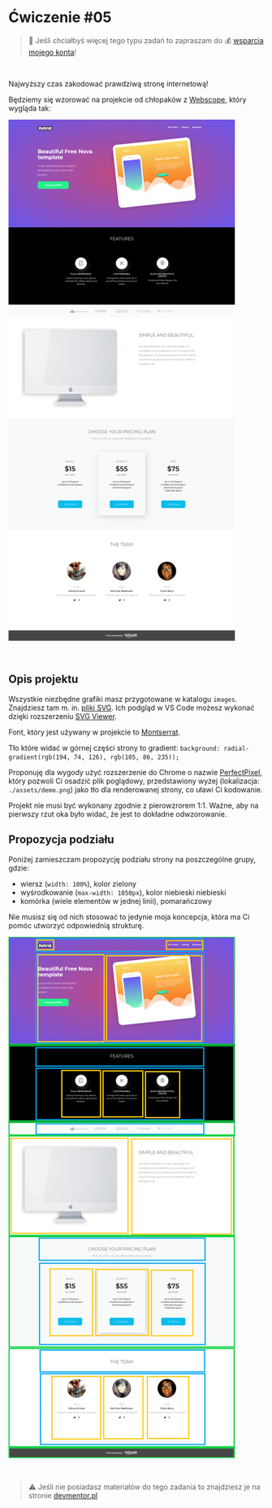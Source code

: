 # Ćwiczenie #05

> :loudspeaker: Jeśli chciałbyś więcej tego typu zadań to zapraszam do :moneybag: [wsparcia mojego konta](https://github.com/sponsors/devmentor-pl)!

&nbsp;

Najwyższy czas zakodować prawdziwą stronę internetową! 

Będziemy się wzorować na projekcie od chłopaków z [Webscope](https://webscopeapp.com/), który wygląda tak:

![](./assets/demo.png)

&nbsp;

## Opis projektu

Wszystkie niezbędne grafiki masz przygotowane w katalogu `images`. Znajdziesz tam m. in. [pliki SVG](https://pl.wikipedia.org/wiki/Scalable_Vector_Graphics). Ich podgląd w VS Code możesz wykonać dzięki rozszerzeniu [SVG Viewer](https://marketplace.visualstudio.com/items?itemName=cssho.vscode-svgviewer).

Font, który jest używany w projekcie to [Montserrat](https://fonts.google.com/specimen/Montserrat).

Tło które widać w górnej części strony to gradient: 
`background: radial-gradient(rgb(194, 74, 126), rgb(105, 86, 235));`

Proponuję dla wygody użyć rozszerzenie do Chrome o nazwie [PerfectPixel](https://chrome.google.com/webstore/detail/perfectpixel-by-welldonec/dkaagdgjmgdmbnecmcefdhjekcoceebi), który pozwoli Ci osadzić plik poglądowy, przedstawiony wyżej (lokalizacja: `./assets/demo.png`) jako tło dla renderowanej strony, co uławi Ci kodowanie.

Projekt nie musi być wykonany zgodnie z pierowzrorem 1:1. Ważne, aby na pierwszy rzut oka było widać, że jest to dokładne odwzorowanie.

## Propozycja podziału

Poniżej zamieszczam propozycję podziału strony na poszczególne grupy, gdzie:

- wiersz (`width: 100%`), kolor zielony
- wyśrodkowanie (`max-width: 1050px`), kolor niebieski niebieski
- komórka (wiele elementów w jednej linii), pomarańczowy

Nie musisz się od nich stosować to jedynie moja koncepcja, która ma Ci pomóc utworzyć odpowiednią strukturę.

![](./assets/demo-info.png)

&nbsp;

> :warning: Jeśli nie posiadasz materiałów do tego zadania to znajdziesz je na stronie [devmentor.pl](https://devmentor.pl/p/html-and-css-basics/)
